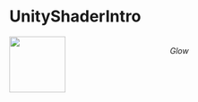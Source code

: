 # UnityShaderIntro

<p align="center">
 <img align="left" width="100" height="100" src="Works/glow.gif">
    <br>
    <em>Glow</em>
</p>
